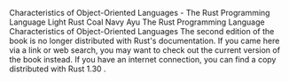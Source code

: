 Characteristics of Object-Oriented Languages - The Rust Programming Language
Light
Rust
Coal
Navy
Ayu
The Rust Programming Language
Characteristics of Object-Oriented Languages
The second edition of the book is no longer distributed with Rust's documentation.
If you came here via a link or web search, you may want to check out
the current
version of the book
instead.
If you have an internet connection, you can
find a copy distributed with
Rust
1.30
.